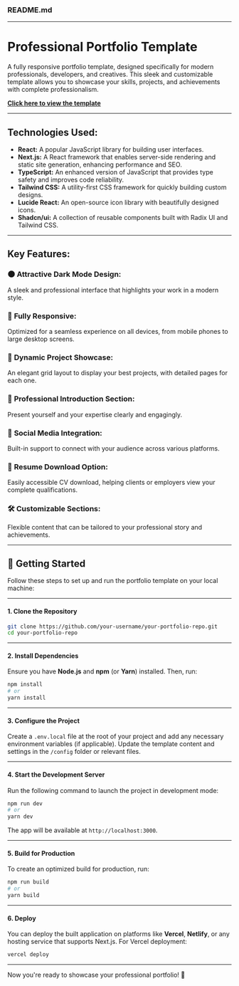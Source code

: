 ### README.md

---

# Professional Portfolio Template

A fully responsive portfolio template, designed specifically for modern professionals, developers, and creatives. This sleek and customizable template allows you to showcase your skills, projects, and achievements with complete professionalism.

[**Click here to view the template**](https://portfolio-two-phi-37.vercel.app)

---

## Technologies Used:
- **React:** A popular JavaScript library for building user interfaces.
- **Next.js:** A React framework that enables server-side rendering and static site generation, enhancing performance and SEO.
- **TypeScript:** An enhanced version of JavaScript that provides type safety and improves code reliability.
- **Tailwind CSS:** A utility-first CSS framework for quickly building custom designs.
- **Lucide React:** An open-source icon library with beautifully designed icons.
- **Shadcn/ui:** A collection of reusable components built with Radix UI and Tailwind CSS.

---

## Key Features:
### 🌑 **Attractive Dark Mode Design:**  
A sleek and professional interface that highlights your work in a modern style.

### 📱 **Fully Responsive:**  
Optimized for a seamless experience on all devices, from mobile phones to large desktop screens.

### 💼 **Dynamic Project Showcase:**  
An elegant grid layout to display your best projects, with detailed pages for each one.

### 👤 **Professional Introduction Section:**  
Present yourself and your expertise clearly and engagingly.

### 🔗 **Social Media Integration:**  
Built-in support to connect with your audience across various platforms.

### 📄 **Resume Download Option:**  
Easily accessible CV download, helping clients or employers view your complete qualifications.

### 🛠️ **Customizable Sections:**  
Flexible content that can be tailored to your professional story and achievements.

---

## 🚀 **Getting Started**

Follow these steps to set up and run the portfolio template on your local machine:

---

#### **1. Clone the Repository**
```bash
git clone https://github.com/your-username/your-portfolio-repo.git
cd your-portfolio-repo
```

---

#### **2. Install Dependencies**
Ensure you have **Node.js** and **npm** (or **Yarn**) installed. Then, run:
```bash
npm install
# or
yarn install
```

---

#### **3. Configure the Project**
Create a `.env.local` file at the root of your project and add any necessary environment variables (if applicable). Update the template content and settings in the `/config` folder or relevant files.

---

#### **4. Start the Development Server**
Run the following command to launch the project in development mode:
```bash
npm run dev
# or
yarn dev
```

The app will be available at `http://localhost:3000`.

---

#### **5. Build for Production**
To create an optimized build for production, run:
```bash
npm run build
# or
yarn build
```

---

#### **6. Deploy**
You can deploy the built application on platforms like **Vercel**, **Netlify**, or any hosting service that supports Next.js. For Vercel deployment:

```bash
vercel deploy
```

---

Now you're ready to showcase your professional portfolio! 🌟

